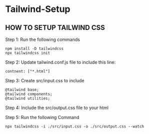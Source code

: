 # Tailwind-Setup
## HOW TO SETUP TAILWIND CSS

Step 1: Run the following commands

```
npm install -D tailwindcss
npx tailwindcss init
```

Step 2: Update tailwind.conf.js file to include this line:
```
contnent: ["*.html"]
```

Step 3: Create src/input.css to include

```
@tailwind base;
@tailwind components;
@tailwind utilities;
```

Step 4: Include the src/output.css file to your html

Step 5: Run the following Command

```
npx tailwindcss -i ./src/input.css -o ./src/output.css --watch
```
